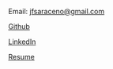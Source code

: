 Email: jfsaraceno@gmail.com

[Github](https://www.linkedin.com/in/john-franco-saraceno-7a780751/)

[LinkedIn](https://www.twitter.com/@jfsaraceno)

[Resume](https://drive.google.com/file/d/0B2L5vO5VPcM2TkliZ1QydFJXSVU/view?usp=drivesdk)

